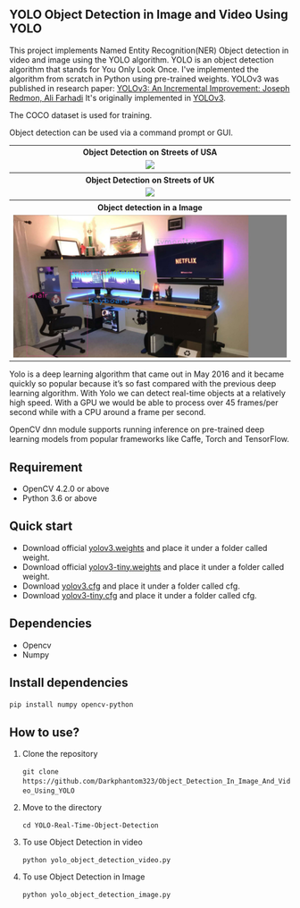 ## YOLO Object Detection in Image and Video Using YOLO

This project implements Named Entity Recognition(NER) Object detection in video and image using the YOLO algorithm. YOLO is an object detection algorithm that stands for You Only Look Once. I've implemented the algorithm from scratch in Python using pre-trained weights. YOLOv3 was published in research paper: <a href="https://pjreddie.com/media/files/papers/YOLOv3.pdf" rel="nofollow">YOLOv3: An Incremental Improvement: Joseph Redmon, Ali Farhadi</a> It's originally implemented in <a href="https://github.com/pjreddie/darknet">YOLOv3</a>.

The COCO dataset is used for training.

Object detection can be used via a command prompt or GUI.

<table>
  <tbody>
	<tr align="center">
		<th><strong>Object Detection on Streets of USA </strong></th>
	</tr>
	<tr align="center">
		<td><img src="https://github.com/Darkphantom323/Object_Detection_In_Image_And_Video_Using_YOLO/blob/main/doc/detector1.gif"></td>		
	</tr>
	<tr align="center">
		<th><strong>Object Detection on Streets of UK </strong></th>
	</tr>
	<tr align="center">
		<td><img src="https://github.com/Darkphantom323/Object_Detection_In_Image_And_Video_Using_YOLO/blob/main/doc/detector2.gif"></td>
	</tr>
	<tr align="center">
		<th><strong>Object detection in a Image </strong></th>
	</tr>
	<tr align="center">
		<td style="width: 100%;"><img src="https://github.com/Darkphantom323/Object_Detection_In_Image_And_Video_Using_YOLO/blob/main/doc/webcam_detector.jpg"></td>
	</tr>
</tbody>
</table>

Yolo is a deep learning algorithm that came out in May 2016 and it became quickly so popular because it’s so fast compared with the previous deep learning algorithm.
With Yolo we can detect real-time objects at a relatively high speed. With a GPU we would be able to process over 45 frames/per second while with a CPU around a frame per second.

OpenCV dnn module supports running inference on pre-trained deep learning models from popular frameworks like Caffe, Torch and TensorFlow.

## Requirement
<ul>
<li>OpenCV 4.2.0 or above </li>
<li>Python 3.6 or above</li>
</ul>

## Quick start
<ul>
  <li>Download official <a href="https://pjreddie.com/media/files/yolov3.weights" rel="nofollow">yolov3.weights</a> and place it under a folder called weight.</li>
  <li>Download official <a href="https://pjreddie.com/media/files/yolov3-tiny.weights" rel="nofollow">yolov3-tiny.weights</a> and place it under a folder called weight.</li>
  <li>Download <a href="https://github.com/pjreddie/darknet/blob/master/cfg/yolov3.cfg">yolov3.cfg</a> and place it under a folder called cfg.</li>
  <li>Download <a href="https://github.com/pjreddie/darknet/blob/master/cfg/yolov3-tiny.cfg">yolov3-tiny.cfg</a> and place it under a folder called cfg.</li>
</ul>

## Dependencies
<ul>
<li>Opencv</li>
<li>Numpy</li>
</ul>

## Install dependencies
<p><code>pip install numpy opencv-python</code></p>

## How to use?
<ol>
  <li>Clone the repository</li>
  <p><code>git clone https://github.com/Darkphantom323/Object_Detection_In_Image_And_Video_Using_YOLO</code></p>
</ol>
<ol start="2">
  <li>Move to the directory</li>
  <p><code>cd YOLO-Real-Time-Object-Detection</code></p>
</ol>
<ol start="3">
  <li>To use Object Detection in video</li>
  <p><code>python yolo_object_detection_video.py</code></p>
</ol>
<ol start="4">
  <li>To use Object Detection in Image </li>
  <p><code>python yolo_object_detection_image.py</code></p>
</ol>


